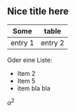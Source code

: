 ## Nice title here

|Some|table|
|----|-----|
|entry 1|entry 2|


Oder eine Liste:
- Item 2
- Item 5
- item bla bla


$\alpha^2$
